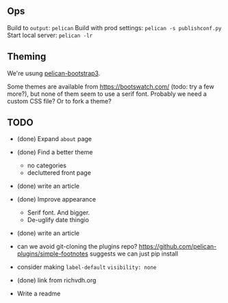 Ops
---
Build to `output`: `pelican`
Build with prod settings: `pelican -s publishconf.py`
Start local server: `pelican -lr`

Theming
-------

We're usung [pelican-bootstrap3](https://github.com/getpelican/pelican-themes/tree/master/pelican-bootstrap3).

Some themes are available from https://bootswatch.com/ (todo: try a few more?),
but none of them seem to use a serif font. Probably we need a custom CSS file?
Or to fork a theme?




TODO
----

* (done) Expand `about` page
* (done) Find a better theme
  - no categories
  - decluttered front page
* (done) write an article
* (done) Improve appearance
  - Serif font. And bigger.
  - De-uglify date thingio
* (done) write an article

* can we avoid git-cloning the plugins repo?
  https://github.com/pelican-plugins/simple-footnotes suggests we can just pip install
* consider making `label-default` `visibility: none`
* (done) link from richvdh.org
* Write a readme
